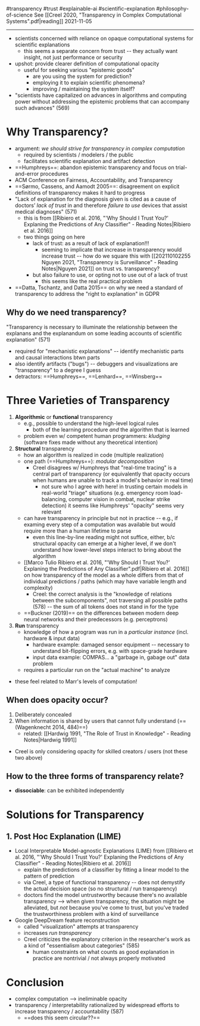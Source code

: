 #transparency #trust #explainable-ai #scientific-explanation #philosophy-of-science 
See [[Creel 2020, "Transparency in Complex Computational Systems".pdf|reading]]
2021-11-05
___
- scientists concerned with reliance on opaque computational systems for scientific explanations
	- this seems a separate concern from trust -- they actually want insight, not just performance or security
- upshot: provide clearer definition of computational opacity
	- useful for seeking various "epistemic goods"
		- are you using the system for prediction?
		- employing it to explain scientific phenomena?
		- improving / maintaining the system itself?
- "scientists have capitalized on advances in algorithms and computing power without addressing the epistemic problems that can accompany such advances" (569)

# Why Transparency?
- argument: *we should strive for transparency in complex computation*
	- required by scientists / modelers / the public
	- facilitates scientific explanation and artifact detection
- ==Humphreys==: abandon epistemic transparency and focus on trial-and-error procedures
- ACM Conference on Fairness, Accountability, and Transparency
- ==Sørmo, Cassens, and Aamodt 2005==: disagreement on explicit definitions of transparency makes it hard to progress
- "Lack of explanation for the diagnosis given is cited as a cause of doctors’ *lack of trust* in and therefore *failure to use* devices that assist medical diagnoses" (571)
	- this is from [[Ribiero et al. 2016, "'Why Should I Trust You?' Explaning the Predictions of Any Classifier" - Reading Notes|Ribiero et al. 2016]]
	- two things going on here
		- lack of trust: as a result of lack of explanation!!!
			- seeming to implicate that increase in transparency would increase trust -- how do we square this with [[202110102255 Nguyen 2021, "Transparency is Surveillance" - Reading Notes|Nguyen 2021]] on trust vs. transparency?
		- but also failure to use, or opting not to use out of a lack of trust
			- this seems like the real practical problem
- ==Datta, Tschantz, and Datta 2015== on why we need a standard of transparency to address the "right to explanation" in GDPR
## Why do we need transparency?
"Transparency is necessary to illuminate the relationship between the explanans and the explanandum on some leading accounts of scientific explanation" (571)
- required for "mechanistic explanations" -- identify mechanistic parts and causal interactions btwn parts
- also identify artifacts ("bugs") -- debuggers and visualizations are "transparency" to a degree I guess
- detractors: ==Humphreys==, ==Lenhard==, ==Winsberg==

# Three Varieties of Transparency
1. **Algorithmic** or **functional** transparency
	- e.g., possible to understand the high-level logical rules
		- both of the learning procedure *and* the algorithm that is learned
	- problem even w/ competent human programmers: *kludging* (software fixes made without any theoretical intention)
2. **Structural** transparency
	- how an algorithm is realized in code (multiple realization)
	- one path (==Humphreys==): *modular decomposition*
		- Creel disagrees w/ Humphreys that "real-time tracing" is a central part of transparency (or equivalently that opacity occurs when humans are unable to track a model's behavior in real time)
			- not sure who I agree with here! in trusting certain models in real-world "triage" situations (e.g. emergency room load-balancing, computer vision in combat, nuclear strike detection) it seems like Humphreys' "opacity" seems very relevant
	- can have transparency in principle but not in practice -- e.g., if examing every step of a computation was available but would require more than a human lifetime to parse
		- even this line-by-line reading might not suffice, either, b/c structural opacity can emerge at a higher level, if we don't understand how lower-level steps interact to bring about the algorithm
	- [[Marco Tulio Ribiero et al. 2016, "'Why Should I Trust You?' Explaning the Predictions of Any Classifier".pdf|Ribiero et al. 2016]] on how transparency of the model as a whole differs from that of individual predictions / paths (which may have variable length and complexity)
		- Creel: the correct analysis is the "knowledge of relations between the subcomponents", not traversing all possible paths (578) -- the sum of all tokens does not stand in for the type
	- ==Buckner (2019)== on the differences between modern deep neural networks and their predecessors (e.g. perceptrons)
3. **Run** transparency
	- knowledge of how a program was run in a *particular instance* (incl. hardware & input data)
		- hardware example: damaged sensor equipment -- necessary to understand bit-flipping errors, e.g. with space-grade hardware
		- input data example: COMPAS... a "garbage in, gabage out" data problem
	- requires a particular run on the "actual machine" to analyze
- these feel related to Marr's levels of computation!

## When does opacity occur?
1. Deliberately concealed
2. When information is shared by users that cannot fully understand (==(Wagenknecht 2014, 484)==)
	- related: [[Hardwig 1991, "The Role of Trust in Knowledge" - Reading Notes|Hardwig 1991]]

- Creel is only considering opacity for skilled creators / users (not these two above)

## How to the three forms of transparency relate?
- **dissociable**: can be exhibited independently

# Solutions for Transparency
## 1. Post Hoc Explanation (LIME)
- Local Interpretable Model-agnostic Explanations (LIME) from [[Ribiero et al. 2016, "'Why Should I Trust You?' Explaning the Predictions of Any Classifier" - Reading Notes|Ribiero et al. 2016]]
	- explain the predictions of a classifier by fitting a linear model to the pattern of prediction
	- via Creel, a type of functional transparency -- does not demystify the actual decision space (so no structural / run transparency)
	- doctors find the model untrustworthy because there's no available transparency --> when given transparency, the situation might be alleviated, but *not* because you've come to trust, but you've traded the trustworthiness problem with a kind of surveillance
- Google DeepDream feature reconstruction
	- called "visualization" attempts at transparency
	- increases *run transparency*
	- Creel criticizes the explanatory criterion in the researcher's work as a kind of "essentialism about categories" (585)
		- human constraints on what counts as good explanation in practice are nontrivial / not always properly motivated

# Conclusion
- complex computation --> ineliminable opacity
- transparency / interpretability rationalized by widespread efforts to increase transparency / accountability (587)
	- ==does this seem circular??==